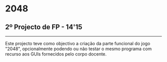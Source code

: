 # 2048
## 2º Projecto de FP - 14'15
---
Este projecto teve como objectivo a criação da parte funcional do jogo "2048", opcionalmente podendo ou não testar o mesmo programa com recurso aos GUIs fornecidos pelo corpo docente.
